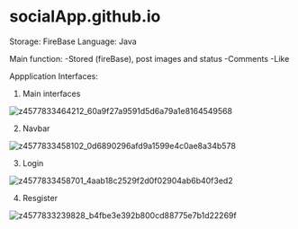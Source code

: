 # socialApp.github.io
Storage: FireBase
Language: Java

Main function: 
-Stored (fireBase), post images and status 
-Comments
-Like

Appplication Interfaces:
1. Main interfaces
   
![z4577833464212_60a9f27a9591d5d6a79a1e8164549568](https://github.com/PhuoWng3112002/socialApp.github.io/assets/107473716/70ccee13-cdfd-4ac5-ae37-ca50e59e09c5)


2. Navbar

   
![z4577833458102_0d6890296afd9a1599e4c0ae8a34b578](https://github.com/PhuoWng3112002/socialApp.github.io/assets/107473716/26dc3ffd-d703-4400-a97f-307b1c2673c0)


3. Login

   
![z4577833458701_4aab18c2529f2d0f02904ab6b40f3ed2](https://github.com/PhuoWng3112002/socialApp.github.io/assets/107473716/29c48e51-af40-4656-9886-474e2ecff939)


4. Resgister

   
![z4577833239828_b4fbe3e392b800cd88775e7b1d22269f](https://github.com/PhuoWng3112002/socialApp.github.io/assets/107473716/b75ef85a-fbc7-4388-b6eb-c3e7ec7bcbfd)
